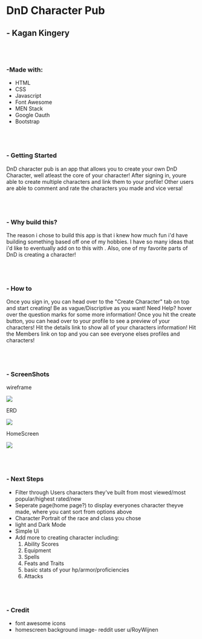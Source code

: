 <h1> DnD Character Pub </h1>

<h2> - Kagan Kingery</h2>

</br><br>

<h3>-Made with:</h3>
<ul>
  <li>HTML</li>
  <li>CSS</li>
  <li>Javascript</li>
  <li>Font Awesome</li>
  <li>MEN Stack</li>
  <li>Google Oauth</li>
  <li>Bootstrap</li>
</ul>

<br><br>

<h3>- Getting Started</h3>
<p> DnD character pub is an app that allows you to create your own DnD Character, well atleast the core of your character! After signing in, youre able to create multiple characters and link them to your profile! Other users are able to comment and rate the characters you made and vice versa! </p>

<br><br>

<h3>- Why build this?</h3>
<p>The reason i chose to build this app is that i knew how much fun i'd have building something based off one of my hobbies. I have so many ideas that i'd like to eventually add on to this with . Also, one of my favorite parts of DnD is creating a character!</p>

<br><br>

<h3>- How to</h3>
<p>Once you sign in, you can head over to the "Create Character" tab on top and start creating! Be as vague/Discriptive as you want! Need Help? hover over the question marks for some more information! Once you hit the create button, you can head over to your profile to see a preview of your characters! Hit the details link to show all of your characters information! Hit the Members link on top and you can see everyone elses profiles and characters!</p>

<br><br>

<h3>- ScreenShots </h3>
<p>wireframe</p>
<img src="../DnD-Character-Pub/public/images/addImages/wireframe.png">
<br>
<p>ERD</p>
<img src="../DnD-Character-Pub/public/images/addImages/erd.png">
<br>
<p>HomeScreen</p>
<img src="../DnD-Character-Pub/public/images/addImages/home.png">

<br><br>

<h3>- Next Steps</h3>
<ul>
  <li>Filter through Users characters they've built from most viewed/most popular/highest rated/new</li>
  <li>Seperate page(home page?) to display everyones character theyve made, where you cant sort from options above</li>
  <li>Character Portrait of the race and class you chose</li>
  <li>light and Dark Mode</li>
  <li>Simple Ui</li>
  <li>Add more to creating character including:
    <ol>
      <li>Ability Scores</li>
      <li>Equipment</li>
      <li>Spells</li>
      <li>Feats and Traits</li>
      <li>basic stats of your hp/armor/proficiencies</li>
      <li>Attacks</li>
    </ol>
</ul>

<br><br>

<h3>- Credit</h3>
<ul>
  <li>font awesome icons</li>
  <li>homescreen background image- reddit user u/RoyWijnen
</ul>